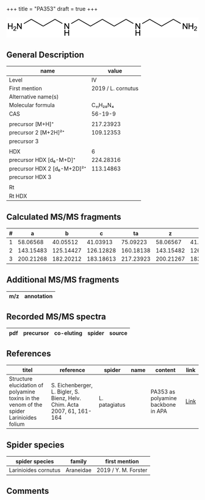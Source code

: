 +++
title = "PA353"
draft = true
+++

![](/img/PA353.png)

## General Description

| name                        | value              |
|-----------------------------|--------------------|
| Level                       | IV                 |
| First mention               | 2019 / L. cornutus |
| Alternative name(s)         |                    |
| Molecular formula           | C₁₁H₂₈N₄           |
| CAS                         | 56-19-9            |
|                             |                    |
| precursor   [M+H]⁺          | 217.23923          |
| precursor 2 [M+2H]²⁺        | 109.12353          |
| precursor 3                 |                    |
|                             |                    |
| HDX                         | 6                  |
| precursor HDX   [d₆-M+D]⁺   | 224.28316          |
| precursor HDX 2 [d₆-M+2D]²⁺ | 113.14863          |
| precursor HDX 3             |                    |
|                             |                    |
| Rt                          |                    |
| Rt HDX                      |                    |

## Calculated MS/MS fragments

| # | a         | b         | c         | ta        | z         | y         | tz        |
|---|-----------|-----------|-----------|-----------|-----------|-----------|-----------|
| 1 | 58.06568  | 40.05512  | 41.03913  | 75.09223  | 58.06567  | 41.03912  | 75.09222  |
| 2 | 143.15483 | 125.14427 | 126.12828 | 160.18138 | 143.15482 | 126.12827 | 160.18137 |
| 3 | 200.21268 | 182.20212 | 183.18613 | 217.23923 | 200.21267 | 183.18612 | 217.23922 |

## Additional MS/MS fragments

| m/z       | annotation |
|-----------|------------|

## Recorded MS/MS spectra

| pdf | precursor | co-eluting | spider    | source                       |
|-----|-----------|------------|-----------|------------------------------|

## References

| titel                                                                                   | reference                                                                | spider        | name | content                            | link                                            |
|-----------------------------------------------------------------------------------------|--------------------------------------------------------------------------|---------------|------|------------------------------------|-------------------------------------------------|
| Structure elucidation of polyamine toxins in the venom of the spider Larinioides folium | S. Eichenberger, L. Bigler, S. Bienz, Helv. Chim. Acta 2007, 61, 161-164 | L. patagiatus |      | PA353 as polyamine backbone in APA | [Link](https://doi.org/10.2533/chimia.2007.161) |

## Spider species

| spider species       | family    | first mention        |
|----------------------|-----------|----------------------|
| Larinioides cornutus | Araneidae | 2019 / Y. M. Forster |

## Comments